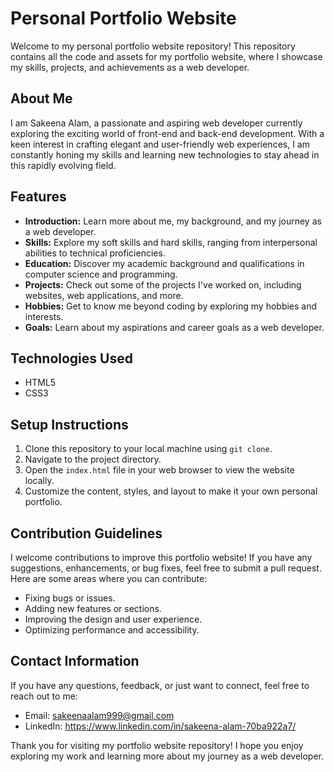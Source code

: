 # Personal Portfolio Website

Welcome to my personal portfolio website repository! This repository contains all the code and assets for my portfolio website, where I showcase my skills, projects, and achievements as a web developer.

## About Me

I am Sakeena Alam, a passionate and aspiring web developer currently exploring the exciting world of front-end and back-end development. With a keen interest in crafting elegant and user-friendly web experiences, I am constantly honing my skills and learning new technologies to stay ahead in this rapidly evolving field.

## Features

- **Introduction:** Learn more about me, my background, and my journey as a web developer.
- **Skills:** Explore my soft skills and hard skills, ranging from interpersonal abilities to technical proficiencies.
- **Education:** Discover my academic background and qualifications in computer science and programming.
- **Projects:** Check out some of the projects I've worked on, including websites, web applications, and more.
- **Hobbies:** Get to know me beyond coding by exploring my hobbies and interests.
- **Goals:** Learn about my aspirations and career goals as a web developer.

## Technologies Used

- HTML5
- CSS3

## Setup Instructions

1. Clone this repository to your local machine using `git clone`.
2. Navigate to the project directory.
3. Open the `index.html` file in your web browser to view the website locally.
4. Customize the content, styles, and layout to make it your own personal portfolio.

## Contribution Guidelines

I welcome contributions to improve this portfolio website! If you have any suggestions, enhancements, or bug fixes, feel free to submit a pull request. Here are some areas where you can contribute:

- Fixing bugs or issues.
- Adding new features or sections.
- Improving the design and user experience.
- Optimizing performance and accessibility.

## Contact Information

If you have any questions, feedback, or just want to connect, feel free to reach out to me:

- Email: sakeenaalam999@gmail.com
- LinkedIn: https://www.linkedin.com/in/sakeena-alam-70ba922a7/

  
Thank you for visiting my portfolio website repository! I hope you enjoy exploring my work and learning more about my journey as a web developer.

